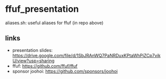 # ffuf_presentation
aliases.sh: useful aliases for ffuf (in repo above)

## links
* presentation slides: https://drive.google.com/file/d/1SbJRAnWQ7PaNRDuxKPtaWhPjZCp7vikU/view?usp=sharing
* ffuf: https://github.com/ffuf/ffuf
* sponsor joohoi: https://github.com/sponsors/joohoi

